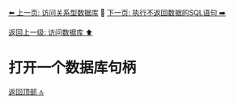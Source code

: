 [⬅️ 上一页: 访问关系型数据库](访问关系型数据库.md) 🚦 [下一页: 执行不返回数据的SQL语句 ➡️](执行不返回数据的SQL语句.md)

[返回上一级: 访问数据库 ⬆️](../访问数据库.md)

# 打开一个数据库句柄

[返回顶部 🔝](#打开一个数据库句柄)